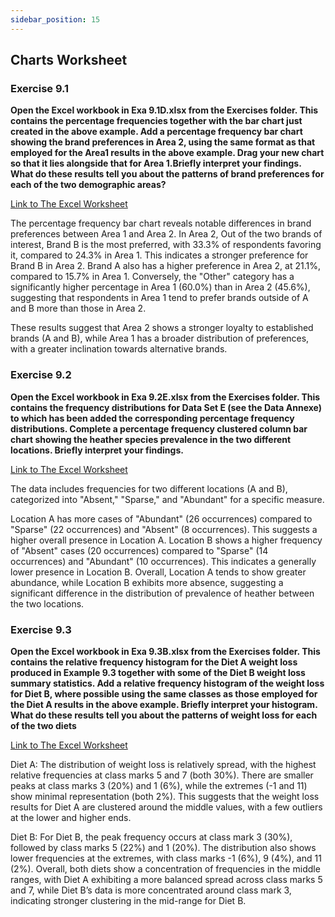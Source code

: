 ```yaml
---
sidebar_position: 15
---
```


## Charts Worksheet

### Exercise 9.1

**Open the Excel workbook in Exa 9.1D.xlsx from the Exercises folder. This contains the percentage frequencies together with the bar chart just created in the above example. Add a percentage frequency bar chart showing the brand preferences in Area 2, using the same format as that employed for the Area1 results in the above example. Drag your new chart so that it lies alongside that for Area 1.Briefly interpret your findings. What do these results tell you about the patterns of brand preferences for each of the two demographic areas?**

[Link to The Excel Worksheet](https://docs.google.com/spreadsheets/d/1ii1ZzAQcD7buFLzKytET54yWDQret4Th/edit?gid=694346635#gid=694346635)

The percentage frequency bar chart reveals notable differences in brand preferences between Area 1 and Area 2. In Area 2, Out of the two brands of interest, Brand B is the most preferred, with 33.3% of respondents favoring it, compared to 24.3% in Area 1. This indicates a stronger preference for Brand B in Area 2. Brand A also has a higher preference in Area 2, at 21.1%, compared to 15.7% in Area 1. Conversely, the "Other" category has a significantly higher percentage in Area 1 (60.0%) than in Area 2 (45.6%), suggesting that respondents in Area 1 tend to prefer brands outside of A and B more than those in Area 2.

These results suggest that Area 2 shows a stronger loyalty to established brands (A and B), while Area 1 has a broader distribution of preferences, with a greater inclination towards alternative brands.


### Exercise 9.2

**Open the Excel workbook in Exa 9.2E.xlsx from the Exercises folder. This contains the frequency distributions for Data Set E (see the Data Annexe) to which has been added the corresponding percentage frequency distributions. Complete a percentage frequency clustered column bar chart showing the heather species prevalence in the two different locations. Briefly interpret your findings.**

[Link to The Excel Worksheet](https://docs.google.com/spreadsheets/d/1yMS570_3146qndG50W-kWTJKD5p9NDX6/edit?gid=1383895250#gid=1383895250)


The data includes frequencies for two different locations (A and B), categorized into "Absent," "Sparse," and "Abundant" for a specific measure.

Location A has more cases of "Abundant" (26 occurrences) compared to "Sparse" (22 occurrences) and "Absent" (8 occurrences). This suggests a higher overall presence in Location A. Location B shows a higher frequency of "Absent" cases (20 occurrences) compared to "Sparse" (14 occurrences) and "Abundant" (10 occurrences). This indicates a generally lower presence in Location B. Overall, Location A tends to show greater abundance, while Location B exhibits more absence, suggesting a significant difference in the distribution of prevalence of heather between the two locations.


### Exercise 9.3

**Open the Excel workbook in Exa 9.3B.xlsx from the Exercises folder. This contains the relative frequency histogram for the Diet A weight loss produced in Example 9.3 together with some of the Diet B weight loss summary statistics. Add a relative frequency histogram of the weight loss for Diet B, where possible using the same classes as those employed for the Diet A results in the above example. Briefly interpret your histogram. What do these results tell you about the patterns of weight loss for each of the two diets**

[Link to The Excel Worksheet](https://docs.google.com/spreadsheets/d/1y8nUsEWwLWyWBVle1IvKuIMZZUocDmj9/edit?gid=448673767#gid=448673767)

Diet A:
The distribution of weight loss is relatively spread, with the highest relative frequencies at class marks 5 and 7 (both 30%).
There are smaller peaks at class marks 3 (20%) and 1 (6%), while the extremes (-1 and 11) show minimal representation (both 2%).
This suggests that the weight loss results for Diet A are clustered around the middle values, with a few outliers at the lower and higher ends.

Diet B:
For Diet B, the peak frequency occurs at class mark 3 (30%), followed by class marks 5 (22%) and 1 (20%).
The distribution also shows lower frequencies at the extremes, with class marks -1 (6%), 9 (4%), and 11 (2%).
Overall, both diets show a concentration of frequencies in the middle ranges, with Diet A exhibiting a more balanced spread across class marks 5 and 7, while Diet B’s data is more concentrated around class mark 3, indicating stronger clustering in the mid-range for Diet B.